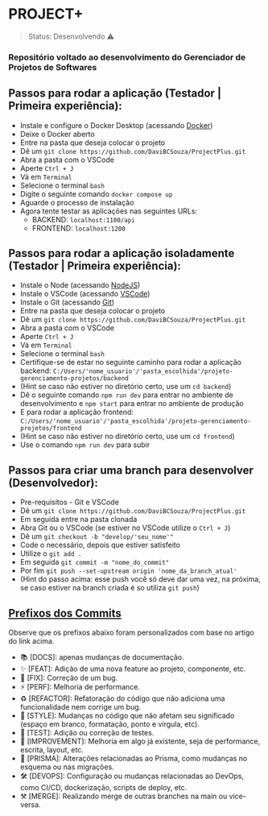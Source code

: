 # PROJECT+

> Status: Desenvolvendo ⚠️

### Repositório voltado ao desenvolvimento do Gerenciador de Projetos de Softwares

## Passos para rodar a aplicação (Testador | Primeira experiência):

- Instale e configure o Docker Desktop (acessando [Docker](https://www.docker.com/products/docker-desktop/))
- Deixe o Docker aberto
- Entre na pasta que deseja colocar o projeto
- Dê um `git clone https://github.com/DaviBCSouza/ProjectPlus.git`
- Abra a pasta com o VSCode
- Aperte `Ctrl + J`
- Vá em `Terminal`
- Selecione o terminal `bash`
- Digite o seguinte comando `docker compose up`
- Aguarde o processo de instalação
- Agora tente testar as aplicações nas seguintes URLs:
  - BACKEND: `localhost:1100/api`
  - FRONTEND: `localhost:1200`

## Passos para rodar a aplicação isoladamente (Testador | Primeira experiência):

- Instale o Node (acessando [NodeJS](https://nodejs.org))
- Instale o VSCode (acessando [VSCode](https://code.visualstudio.com))
- Instale o Git (acessando [Git](https://git-scm.com))
- Entre na pasta que deseja colocar o projeto
- Dê um `git clone https://github.com/DaviBCSouza/ProjectPlus.git`
- Abra a pasta com o VSCode
- Aperte `Ctrl + J`
- Vá em `Terminal`
- Selecione o terminal `bash`
- Certifique-se de estar no seguinte caminho para rodar a aplicação backend: `C:/Users/'nome_usuario'/'pasta_escolhida'/projeto-gerenciamento-projetos/backend`
- (Hint se caso não estiver no diretório certo, use um `cd backend`)
- Dê o seguinte comando `npm run dev` para entrar no ambiente de desenvolvimento e `npm start` para entrar no ambiente de produção
- E para rodar a aplicação frontend: `C:/Users/'nome_usuario'/'pasta_escolhida'/projeto-gerenciamento-projetos/frontend`
- (Hint se caso não estiver no diretório certo, use um `cd frontend`)
- Use o comando `npm run dev` para subir

## Passos para criar uma branch para desenvolver (Desenvolvedor):

- Pre-requisitos - Git e VSCode
- Dê um `git clone https://github.com/DaviBCSouza/ProjectPlus.git`
- Em seguida entre na pasta clonada
- Abra Git ou o VSCode (se estiver no VSCode utilize o `Ctrl + J`)
- Dê um `git checkout -b "develop/'seu_nome'"`
- Code o necessário, depois que estiver satisfeito
- Utilize o `git add .`
- Em seguida `git commit -m "nome_do_commit"`
- Por fim `git push --set-upstream origin 'nome_da_branch_atual'`
- (Hint do passo acima: esse push você só deve dar uma vez, na próxima, se caso estiver na branch criada é so utiliza `git push`)

## [Prefixos dos Commits](https://github.com/JuniorLima22/padroes-e-nomenclaturas-no-git#prefixos-dos-commits)

Observe que os prefixos abaixo foram personalizados com base no artigo do link acima.

- :books: [DOCS]: apenas mudanças de documentação.
- :sparkles: [FEAT]: Adição de uma nova feature ao projeto, componente, etc.
- :lady_beetle: [FIX]: Correção de um bug.
- :zap: [PERF]: Melhoria de performance.
- :recycle: [REFACTOR]: Refatoração do código que não adiciona uma funcionalidade nem corrige um bug.
- :art: [STYLE]: Mudanças no código que não afetam seu significado (espaço em branco, formatação, ponto e vírgula, etc).
- :test_tube: [TEST]: Adição ou correção de testes.
- :rocket: [IMPROVEMENT]: Melhoria em algo já existente, seja de performance, escrita, layout, etc.
- :floppy_disk: [PRISMA]: Alterações relacionadas ao Prisma, como mudanças no esquema ou nas migrações.
- :hammer_and_wrench: [DEVOPS]: Configuração ou mudanças relacionadas ao DevOps, como CI/CD, dockerização, scripts de deploy, etc.
- :hammer_and_pick: [MERGE]: Realizando merge de outras branches na main ou vice-versa.
